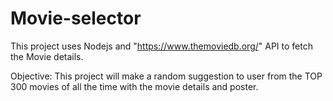 # Movie-selector
This project uses Nodejs and "https://www.themoviedb.org/" API to fetch the Movie details.

Objective: This project will make a random suggestion to user from the TOP 300 movies of all the time with the movie details and poster.

